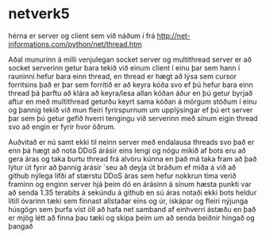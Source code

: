 # netverk5

hérna er server og client sem við náðum í frá http://net-informations.com/python/net/thread.htm 

Aðal munurinn á milli venjulegan socket server og multithread server er að socket serverinn getur bara tekið við einum client í einu þar sem hann í rauninni hefur bara einn thread, en thread er hægt að lýsa sem cursor forritsins það er þar sem forritið er að keyra kóða svo ef þú hefur bara einn thread þá þarftu að klára að keyra/lesa allan kóðan áður en þú getur byrjað aftur en með multithread geturðu keyrt sama kóðan á mörgum stöðum í einu og þannig tekið við mun fleiri fyrirspurnum um upplýsingar ef þú ert server þar sem þú getur gefið hverri tengingu við serverinn með sínum eigin thread svo að engin er fyrir hvor öðrum.

Auðvitað er nú samt ekki til neinn server með endalausa threads svo það er enn þá hægt að nota DDoS árásir eins lengi og nógu mikið af bots eru að gera áras og taka burtu thread frá alvöru kúnna en það má taka fram að það lýtur út fyrir að þannig árásir ´seu að deyja út bráðum ef miða á við að github nýlega lifði af stærstu DDoS áras sem hefur nokkrun tíma verið framinn og enginn server hjá þeim dó en árásinn á sínum hæsta punkti var að senda 1.35 terabits á sekúndu á github en sú áras notaði ekki bots heldur lítill óvarinn tæki sem finnast allstaðar eins og úr, ískápar og fleiri nýjunga húsgögn sem þurfa víst öll að hafa net samband af einhverri ástæðu en það er mjög létt að finna þau tæki og skipa þeim um að senda beiðnir hingað og þangað
